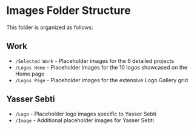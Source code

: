 
# Images Folder Structure

This folder is organized as follows:

## Work
- `/Selected Work` - Placeholder images for the 6 detailed projects
- `/Logos Home` - Placeholder images for the 10 logos showcased on the Home page
- `/Logos Page` - Placeholder images for the extensive Logo Gallery grid

## Yasser Sebti
- `/Logo` - Placeholder logo images specific to Yasser Sebti
- `/Image` - Additional placeholder images for Yasser Sebti
